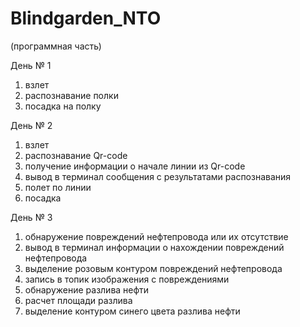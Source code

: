 # Blindgarden_NTO
(программная часть)

День № 1

1) взлет 
2) распознавание полки
3) посадка на полку


День № 2

1) взлет 
2) распознавание Qr-code 
3) получение информации о начале линии из Qr-code
4) вывод в терминал сообщения с результатами распознавания
5) полет по линии
6) посадка 


День № 3

1) обнаружение повреждений нефтепровода или их отсутствие 
2) вывод в терминал информации о нахождении повреждений нефтепровода 
3) выделение розовым контуром повреждений нефтепровода 
4) запись в топик изображения с повреждениями 
5) обнаружение разлива нефти
6) расчет площади разлива
7) выделение контуром синего цвета разлива нефти 


